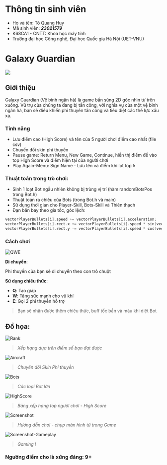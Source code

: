 # Thông tin sinh viên

- Họ và tên: Tô Quang Huy
- Mã sinh viên: ***23021579***
- K68CA1 - CNTT: Khoa học máy tính
- Trường đại học Công nghệ, Đại học Quốc gia Hà Nội (UET-VNU)

# Galaxy Guardian

![](https://img.upanh.tv/2024/05/09/gameLogo.png)


## Giới thiệu

Galaxy Guardian (Vệ binh ngân hà) là game bắn súng 2D góc nhìn từ trên xuống.  Vũ trụ của chúng ta đang bị tấn công,  với nghĩa vụ của một vệ binh ngân hà, bạn sẽ điều khiển phi thuyền tấn công và tiêu diệt các thế lực xấu xa.

### Tính năng
- Lưu điểm cao (High Score) và tên của 5 người chơi điểm cao nhất (file csv)
- Chuyển đổi skin phi thuyền
- Pause game: Return Menu, New Game, Continue, hiển thị điểm để vào top High Score và điểm hiện tại của người chơi
- Play Again-Menu: Sign Name - Lưu tên và điểm khi lọt top 5
### Thuật toán trong trò chơi:
- Sinh 1 loạt Bot ngẫu nhiên không bị trùng vị trí (hàm randomBotsPos trong Bot.h)
- Thuật toán ra chiêu của Bots (trong Bot.h và main)
- Sử dụng thời gian cho Player-Skill, Bots-Skill và Thiên thạch
- Đạn bắn bay theo gia tốc, góc lệch:
```cpp
vectorPlayerBullets[i].speed += vectorPlayerBullets[i].acceleration;
vectorPlayerBullets[i].rect.x += vectorPlayerBullets[i].speed * sin(vectorPlayerBullets[i].slope);
vectorPlayerBullets[i].rect.y -= vectorPlayerBullets[i].speed * cos(vectorPlayerBullets[i].slope);
```

### Cách chơi

![QWE](https://img.upanh.tv/2024/05/09/readmi_1.gif)


**Di chuyển**: 

Phi thuyền của bạn sẽ di chuyển theo con trỏ chuột

**Sử dụng chiêu thức**: 
- **Q**: Tạo giáp
- **W**: Tăng sức mạnh cho vũ khí
- **E**: Gọi 2 phi thuyền hỗ trợ

> Bạn sẽ nhận được thêm chiêu thức, buff tốc bắn và máu khi diệt Bot

## Đồ họa:
![Rank](https://img.upanh.tv/2024/05/09/readme_rank.gif)
> *Xếp hạng dựa trên điểm số bạn đạt được*

![Aircraft](https://img.upanh.tv/2024/05/09/readme_aircraft.gif)
> *Chuyển đổi Skin Phi thuyền*

![Bots](https://img.upanh.tv/2024/05/09/readme_bots.jpg)
> *Các loại Bot lớn*

![HighScore](https://img.upanh.tv/2024/05/14/image0bbe0ee736bf0156.png)
> *Bảng xếp hạng top người chơi - High Score*

![Screenshot](https://img.upanh.tv/2024/05/14/image17ee5dce79cfb9ef.png)
> *Hướng dẫn chơi - chụp màn hình từ trong Game*

![Screenshot-Gameplay](https://img.upanh.tv/2024/05/14/image19c0a5b62cf17291.png)
> *Gaming !*

### Ngưỡng điểm cho là xứng đáng:  **9+**
